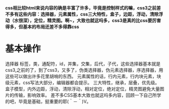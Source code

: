
**css相比较html来说内容的确是丰富了许多，毕竟是控制样式的嘛，css3之前差不多有这些内容：选择器，元素属性，css三大特性，盒子，边距，浮动，清除浮动（水很深），定位，精灵图。啊~，大致也就这吗多，css3是真的比css要厉害得多，但基本的布局还差不多得靠css**
# 基本操作
 选择器
标签，类，通配符，id，并集，交集，后代，子代，这些选择器基本就是css3,之前的了，到了css3，又多了，伪类选择器，伪元素选择器，序选择器，用这些可以做出许多花里胡哨的东西。
元素属性的话，行内元素，行内块元素，块级元素，css写法大部分，编辑器都会提示。
三大特性，继承，层叠，优先级。
盒子模型，内外边距，浮动，清除浮动，相对定位，绝对定位，精灵图避免大量图片的传输，影响效率。
差不多CSS基本大致也就这吗多内容，回顾一下自己所学的吧，毕竟是基础，挺重要的耶(＾－＾)V。

